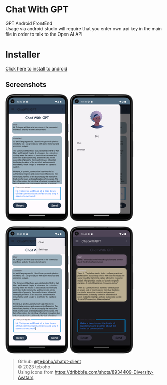 # Chat With GPT
GPT Android FrontEnd  
Usage via android studio will require that you enter own api key in the main file in order to talk to the Open AI API 

# Installer
[Click here to install to android](https://github.com/teboho/chatgpt-client/releases/download/installer/app-debug.apk)

## Screenshots

<img src="Screenshot_20230602_224035.png" width="200" height="400" alt="Screenshot1" /> <img src="Screenshot_20230602_224044.png" width="200" height="400" alt="Screenshot2" />  

<img src="Screenshot_20230602_224056.png" width="200" height="400" alt="Screenshot3" /> <img src="Screenshot_20230602_224312.png" width="200" height="400" alt="Screenshot4" />  

> Github: [@teboho/chatpt-client](https://github.com/teboho/chatgpt-client)  
> &copy; 2023 teboho  
> Using icons from https://dribbble.com/shots/8934409-Diversity-Avatars  
